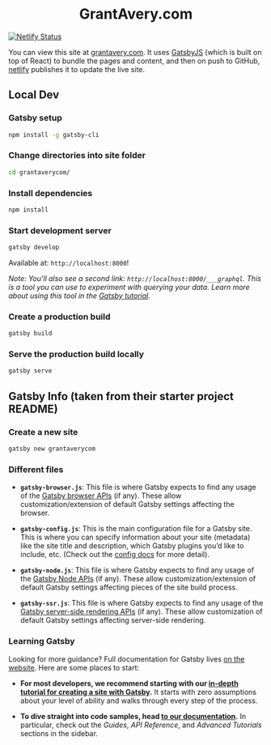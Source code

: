<h1 align="center">
  GrantAvery.com
</h1>

[![Netlify Status](https://api.netlify.com/api/v1/badges/12aa2b03-e92c-4c42-a5fd-038f8d1dae58/deploy-status)](https://app.netlify.com/sites/grantaverycom/deploys)

You can view this site at [grantavery.com](https://www.grantavery.com/). It uses [GatsbyJS](https://www.gatsbyjs.org/) (which is built on top of React) to bundle the pages and content, and then on push to GitHub, [netlify](https://www.netlify.com/) publishes it to update the live site.

## Local Dev

### Gatsby setup

```sh
npm install -g gatsby-cli
```

### Change directories into site folder

```sh
cd grantaverycom/
```

### Install dependencies

```sh
npm install
```

### Start development server

```sh
gatsby develop
```

Available at: `http://localhost:8000`!

*Note: You'll also see a second link: `http://localhost:8000/___graphql`. This is a tool you can use to experiment with querying your data. Learn more about using this tool in the [Gatsby tutorial](https://www.gatsbyjs.org/tutorial/part-five/#introducing-graphiql).*

### Create a production build

```sh
gatsby build
```

### Serve the production build locally

```sh
gatsby serve
```

## Gatsby Info (taken from their starter project README)

### Create a new site

```sh
gatsby new grantaverycom
```

### Different files

- **`gatsby-browser.js`**: This file is where Gatsby expects to find any usage of the [Gatsby browser APIs](https://www.gatsbyjs.org/docs/browser-apis/) (if any). These allow customization/extension of default Gatsby settings affecting the browser.

- **`gatsby-config.js`**: This is the main configuration file for a Gatsby site. This is where you can specify information about your site (metadata) like the site title and description, which Gatsby plugins you’d like to include, etc. (Check out the [config docs](https://www.gatsbyjs.org/docs/gatsby-config/) for more detail).

- **`gatsby-node.js`**: This file is where Gatsby expects to find any usage of the [Gatsby Node APIs](https://www.gatsbyjs.org/docs/node-apis/) (if any). These allow customization/extension of default Gatsby settings affecting pieces of the site build process.

- **`gatsby-ssr.js`**: This file is where Gatsby expects to find any usage of the [Gatsby server-side rendering APIs](https://www.gatsbyjs.org/docs/ssr-apis/) (if any). These allow customization of default Gatsby settings affecting server-side rendering.

### Learning Gatsby

Looking for more guidance? Full documentation for Gatsby lives [on the website](https://www.gatsbyjs.org/). Here are some places to start:

- **For most developers, we recommend starting with our [in-depth tutorial for creating a site with Gatsby](https://www.gatsbyjs.org/tutorial/).** It starts with zero assumptions about your level of ability and walks through every step of the process.

- **To dive straight into code samples, head [to our documentation](https://www.gatsbyjs.org/docs/).** In particular, check out the _Guides_, _API Reference_, and _Advanced Tutorials_ sections in the sidebar.

